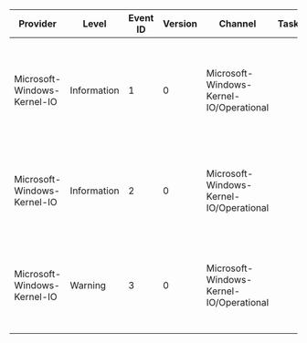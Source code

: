 Provider                     |  Level        |  Event ID  |  Version  |  Channel                                  |  Task  |  Opcode  |  Keyword  |  Message
-----------------------------|---------------|------------|-----------|-------------------------------------------|--------|----------|-----------|---------------------------------------------------------------------------------------------------------------------------------------
Microsoft-Windows-Kernel-IO  |  Information  |  1         |  0        |  Microsoft-Windows-Kernel-IO/Operational  |        |  Start   |           |  Windows has started processing the volume mount request.           Volume GUID: {VolumeGuid}           Volume Name: {VolumeName}
Microsoft-Windows-Kernel-IO  |  Information  |  2         |  0        |  Microsoft-Windows-Kernel-IO/Operational  |        |  Stop    |           |  The volume has been successfully mounted.           Volume GUID: {VolumeGuid}           Volume Name: {VolumeName}
Microsoft-Windows-Kernel-IO  |  Warning      |  3         |  0        |  Microsoft-Windows-Kernel-IO/Operational  |        |  Stop    |           |  Windows failed to mount the volume.           Status: {Error}           Volume GUID: {VolumeGuid}           Volume Name: {VolumeName}